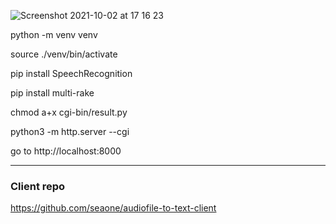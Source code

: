 ![Screenshot 2021-10-02 at 17 16 23](https://user-images.githubusercontent.com/5929502/135720335-5b1a2ca0-6165-4945-a440-48c8ded62e60.png)

python -m venv venv

source ./venv/bin/activate

pip install SpeechRecognition

pip install multi-rake

chmod a+x cgi-bin/result.py

python3 -m http.server --cgi

go to http://localhost:8000

---

### Client repo
https://github.com/seaone/audiofile-to-text-client
